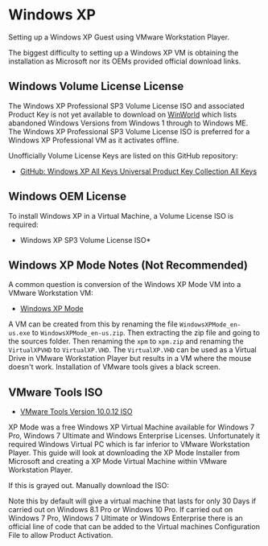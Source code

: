 # Windows XP

Setting up a Windows XP Guest using VMware Workstation Player.

The biggest difficulty to setting up a Windows XP VM is obtaining the installation as Microsoft nor its OEMs provided official download links.

## Windows Volume License License

The Windows XP Professional SP3 Volume License ISO and associated Product Key is not yet available to download on [WinWorld](https://winworldpc.com/library/operating-systems) which lists abandoned Windows Versions from Windows 1 through to Windows ME. The Windows XP Professional SP3 Volume License ISO is preferred for a Windows XP Professional VM as it activates offline.

Unofficially Volume License Keys are listed on this GitHub repository:

* [GitHub: Windows XP All Keys Universal Product Key Collection All Keys](https://github.com/Fuwn/xp)

## Windows OEM License



To install Windows XP in a Virtual Machine, a Volume License ISO is required:

* Windows XP SP3 Volume License ISO\*


## Windows XP Mode Notes (Not Recommended)

A common question is conversion of the Windows XP Mode VM into a VMware Workstation VM:

* [Windows XP Mode](https://download.cnet.com/windows-xp-mode/3000-18513_4-77683344.html)

A VM can be created from this by renaming the file `WindowsXPMode_en-us.exe` to `WindowsXPMode_en-us.zip`. Then extracting the zip file and going to the sources folder. Then renaming the `xpm` to `xpm.zip` and renaming the `VirtualXPVHD` to `VirtualXP.VHD`. The `VirtualXP.VHD` can be used as a Virtual Drive in VMware Workstation Player but results in a VM where the mouse doesn't work. Installation of VMware tools gives a black screen.

## VMware Tools ISO

* [VMware Tools Version 10.0.12 ISO](https://packages.vmware.com/tools/releases/)
















XP Mode was a free Windows XP Virtual Machine available for Windows 7 Pro, Windows 7 Ultimate and Windows Enterprise Licenses. Unfortunately it required Windows Virtual PC which is far inferior to VMware Workstation Player. This guide will look at downloading the XP Mode Installer from Microsoft and creating a XP Mode Virtual Machine within VMware Workstation Player.






If this is grayed out. Manually download the ISO:












Note this by default will give a virtual machine that lasts for only 30 Days if carried out on Windows 8.1 Pro or Windows 10 Pro. If carried out on Windows 7 Pro, Windows 7 Ultimate or Windows Enterprise there is an official line of code that can be added to the Virtual machines Configuration File to allow Product Activation.

